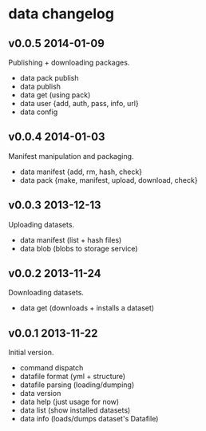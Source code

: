 # data changelog


## v0.0.5 2014-01-09

Publishing + downloading packages.

- data pack publish
- data publish
- data get (using pack)
- data user {add, auth, pass, info, url}
- data config

## v0.0.4 2014-01-03

Manifest manipulation and packaging.

- data manifest {add, rm, hash, check}
- data pack {make, manifest, upload, download, check}

## v0.0.3 2013-12-13

Uploading datasets.

- data manifest (list + hash files)
- data blob (blobs to storage service)


## v0.0.2 2013-11-24

Downloading datasets.

- data get (downloads + installs a dataset)

## v0.0.1 2013-11-22

Initial version.

- command dispatch
- datafile format (yml + structure)
- datafile parsing (loading/dumping)
- data version
- data help (just usage for now)
- data list (show installed datasets)
- data info (loads/dumps dataset's Datafile)
